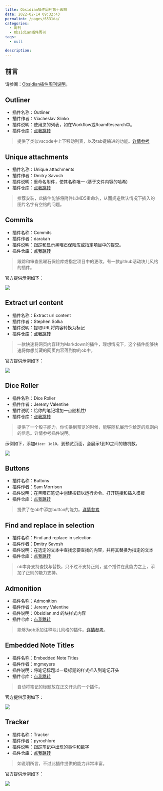 ```yaml
---
title: Obsidian插件周刊第十五期
date: 2022-02-14 09:32:43
permalink: /pages/6531da/
categories: 
  - 周刊
  - Obsidian插件周刊
tags: 
  - null

description: 
---
```


## 前言

请参阅：[Obsidian插件周刊说明](http://fsvip.gitee.io/hexo-theme-fluid//pages/bcc523/)。

## Outliner

- 插件名称：Outliner
- 插件作者：Viacheslav Slinko
- 插件说明：使用您的列表，如在Workflow或RoamResearch中。
- 插件仓库：[点我跳转](https://github.com/vslinko/obsidian-outliner)

>提供了类似vscode中上下移动列表，以及tab键缩进的功能。[详情参考](http://fsvip.gitee.io/hexo-theme-fluid//pages/6ed7fe/#outliner)

## Unique attachments

- 插件名称：Unique attachments
- 插件作者：Dmitry Savosh
- 插件说明：重命名附件，使其名称唯一 (基于文件内容的哈希)
- 插件仓库：[点我跳转](https://github.com/derwish-pro/obsidian-unique-attachments)

>推荐安装，此插件能够将附件以MD5重命名，从而规避默认情况下插入的图片名字有空格的问题。

## Commits

- 插件名称：Commits
- 插件作者：darakah
- 插件说明：跟踪和显示黑曜石保险库或指定项目中的提交。
- 插件仓库：[点我跳转](https://github.com/Darakah/obsidian-commits)

>跟踪和审查黑曜石保险库或指定项目中的更改。有一款github活动块儿风格的插件。

官方提供示例如下：

![](http://t.eryajf.net/imgs/2022/01/c35112d51f7133ae.png)

## Extract url content

- 插件名称：Extract url content
- 插件作者：Stephen Solka
- 插件说明：提取URL将内容转换为标记
- 插件仓库：[点我跳转](https://github.com/trashhalo/obsidian-extract-url)

>一款快速将网页内容转为Markdown的插件，理想情况下，这个插件能够快速将你想剪藏的网页内容落到你的ob中。

官方提供示例如下： 

![](http://t.eryajf.net/imgs/2022/01/4349a4e023b1b133.gif)

## Dice Roller

- 插件名称：Dice Roller
- 插件作者：Jeremy Valentine
- 插件说明：给你的笔记增加一点随机性!
- 插件仓库：[点我跳转](https://github.com/valentine195/obsidian-dice-roller)

>提供了一个骰子能力，你切换到预览的时候，能够随机展示你给定的规则内的信息。详情参考插件说明。

示例如下，添加`dice: 1d10`，到预览页面，会展示1到10之间的随机数。

![](http://t.eryajf.net/imgs/2022/01/186d5027e864a0b5.gif)

## Buttons

- 插件名称：Buttons
- 插件作者：Sam Morrison
- 插件说明：在黑曜石笔记中创建按钮以运行命令、打开链接和插入模板
- 插件仓库：[点我跳转](https://github.com/shabegom/buttons)

>提供了在ob中添加button的能力。[详情参考](http://fsvip.gitee.io/hexo-theme-fluid//pages/6ed7fe/#buttons)

## Find and replace in selection

- 插件名称：Find and replace in selection
- 插件作者：Dmitry Savosh
- 插件说明：在选定的文本中查找您要查找的内容，并将其替换为指定的文本
- 插件仓库：[点我跳转](https://github.com/derwish-pro/obsidian-find-and-replace-in-selection)

>ob本身支持查找与替换，只不过不支持正则，这个插件在此能力之上，添加了正则的能力支持。

## Admonition

- 插件名称：Admonition
- 插件作者：Jeremy Valentine
- 插件说明：Obsidian.md 的块样式内容
- 插件仓库：[点我跳转](https://github.com/valentine195/obsidian-admonition)

>能够为ob添加注释块儿风格的插件。[详情参考](http://fsvip.gitee.io/hexo-theme-fluid//pages/6ed7fe/#admonition)。

## Embedded Note Titles

- 插件名称：Embedded Note Titles
- 插件作者：mgmeyers
- 插件说明：将笔记标题以一级标题的样式插入到笔记开头
- 插件仓库：[点我跳转](https://github.com/mgmeyers/obsidian-embedded-note-titles)

>自动将笔记的标题放在正文开头的一个插件。

官方提供示例如下： 

![](http://t.eryajf.net/imgs/2022/01/6ebfeb8ea52ec389.gif)

## Tracker

- 插件名称：Tracker
- 插件作者：pyrochlore
- 插件说明：跟踪笔记中出现的事件和数字
- 插件仓库：[点我跳转](https://github.com/pyrochlore/obsidian-tracker)

>如说明所言，不过此插件提供的能力非常丰富。

官方提供示例如下： 

![](http://t.eryajf.net/imgs/2022/01/521463d609a51e1a.png)

